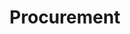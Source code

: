 ---
title: Procurement
description: "Procurement on GovFresh."
icon: "fa-solid fa-money-check-dollar"
img-og: procurement-og.png
img-alt: ""
---